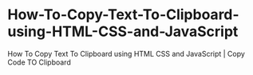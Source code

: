 # How-To-Copy-Text-To-Clipboard-using-HTML-CSS-and-JavaScript
How To Copy Text To Clipboard using HTML CSS and JavaScript | Copy Code TO Clipboard 
